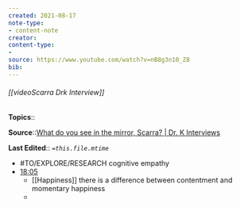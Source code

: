 ```yaml
---
created: 2021-08-17
note-type: 
- content-note
creator:
content-type:
- 
source: https://www.youtube.com/watch?v=nB8g3n10_Z8
bib:
---
```


###### [[videoScarra Drk Interview]]

**Topics**::  

**Source**::[What do you see in the mirror, Scarra? | Dr. K Interviews](https://www.youtube.com/watch?v=nB8g3n10_Z8)

**Last Edited**:: *`=this.file.mtime`*

- #TO/EXPLORE/RESEARCH cognitive empathy
-  [18:05](https://www.youtube.com/watch?v=nB8g3n10_Z8#t=1085.282509721527)
	- [[Happiness]] there is a difference between contentment and momentary happiness
	-  
